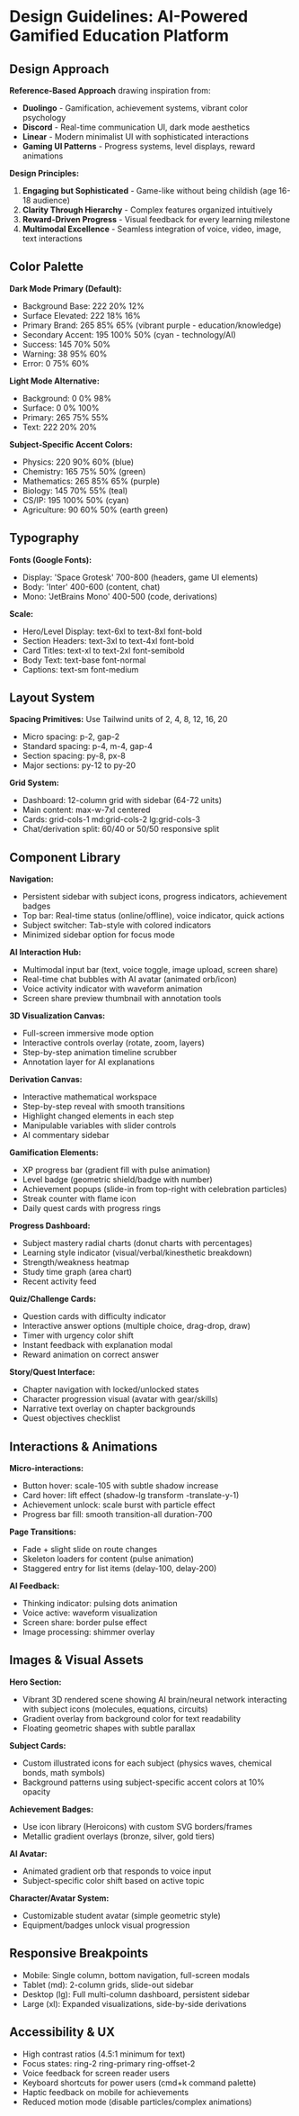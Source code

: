 # Design Guidelines: AI-Powered Gamified Education Platform

## Design Approach
**Reference-Based Approach** drawing inspiration from:
- **Duolingo** - Gamification, achievement systems, vibrant color psychology
- **Discord** - Real-time communication UI, dark mode aesthetics
- **Linear** - Modern minimalist UI with sophisticated interactions
- **Gaming UI Patterns** - Progress systems, level displays, reward animations

**Design Principles:**
1. **Engaging but Sophisticated** - Game-like without being childish (age 16-18 audience)
2. **Clarity Through Hierarchy** - Complex features organized intuitively
3. **Reward-Driven Progress** - Visual feedback for every learning milestone
4. **Multimodal Excellence** - Seamless integration of voice, video, image, text interactions

## Color Palette

**Dark Mode Primary (Default):**
- Background Base: 222 20% 12%
- Surface Elevated: 222 18% 16%
- Primary Brand: 265 85% 65% (vibrant purple - education/knowledge)
- Secondary Accent: 195 100% 50% (cyan - technology/AI)
- Success: 145 70% 50%
- Warning: 38 95% 60%
- Error: 0 75% 60%

**Light Mode Alternative:**
- Background: 0 0% 98%
- Surface: 0 0% 100%
- Primary: 265 75% 55%
- Text: 222 20% 20%

**Subject-Specific Accent Colors:**
- Physics: 220 90% 60% (blue)
- Chemistry: 165 75% 50% (green)
- Mathematics: 265 85% 65% (purple)
- Biology: 145 70% 55% (teal)
- CS/IP: 195 100% 50% (cyan)
- Agriculture: 90 60% 50% (earth green)

## Typography

**Fonts (Google Fonts):**
- Display: 'Space Grotesk' 700-800 (headers, game UI elements)
- Body: 'Inter' 400-600 (content, chat)
- Mono: 'JetBrains Mono' 400-500 (code, derivations)

**Scale:**
- Hero/Level Display: text-6xl to text-8xl font-bold
- Section Headers: text-3xl to text-4xl font-bold
- Card Titles: text-xl to text-2xl font-semibold
- Body Text: text-base font-normal
- Captions: text-sm font-medium

## Layout System

**Spacing Primitives:** Use Tailwind units of 2, 4, 8, 12, 16, 20
- Micro spacing: p-2, gap-2
- Standard spacing: p-4, m-4, gap-4
- Section spacing: py-8, px-8
- Major sections: py-12 to py-20

**Grid System:**
- Dashboard: 12-column grid with sidebar (64-72 units)
- Main content: max-w-7xl centered
- Cards: grid-cols-1 md:grid-cols-2 lg:grid-cols-3
- Chat/derivation split: 60/40 or 50/50 responsive split

## Component Library

**Navigation:**
- Persistent sidebar with subject icons, progress indicators, achievement badges
- Top bar: Real-time status (online/offline), voice indicator, quick actions
- Subject switcher: Tab-style with colored indicators
- Minimized sidebar option for focus mode

**AI Interaction Hub:**
- Multimodal input bar (text, voice toggle, image upload, screen share)
- Real-time chat bubbles with AI avatar (animated orb/icon)
- Voice activity indicator with waveform animation
- Screen share preview thumbnail with annotation tools

**3D Visualization Canvas:**
- Full-screen immersive mode option
- Interactive controls overlay (rotate, zoom, layers)
- Step-by-step animation timeline scrubber
- Annotation layer for AI explanations

**Derivation Canvas:**
- Interactive mathematical workspace
- Step-by-step reveal with smooth transitions
- Highlight changed elements in each step
- Manipulable variables with slider controls
- AI commentary sidebar

**Gamification Elements:**
- XP progress bar (gradient fill with pulse animation)
- Level badge (geometric shield/badge with number)
- Achievement popups (slide-in from top-right with celebration particles)
- Streak counter with flame icon
- Daily quest cards with progress rings

**Progress Dashboard:**
- Subject mastery radial charts (donut charts with percentages)
- Learning style indicator (visual/verbal/kinesthetic breakdown)
- Strength/weakness heatmap
- Study time graph (area chart)
- Recent activity feed

**Quiz/Challenge Cards:**
- Question cards with difficulty indicator
- Interactive answer options (multiple choice, drag-drop, draw)
- Timer with urgency color shift
- Instant feedback with explanation modal
- Reward animation on correct answer

**Story/Quest Interface:**
- Chapter navigation with locked/unlocked states
- Character progression visual (avatar with gear/skills)
- Narrative text overlay on chapter backgrounds
- Quest objectives checklist

## Interactions & Animations

**Micro-interactions:**
- Button hover: scale-105 with subtle shadow increase
- Card hover: lift effect (shadow-lg transform -translate-y-1)
- Achievement unlock: scale burst with particle effect
- Progress bar fill: smooth transition-all duration-700

**Page Transitions:**
- Fade + slight slide on route changes
- Skeleton loaders for content (pulse animation)
- Staggered entry for list items (delay-100, delay-200)

**AI Feedback:**
- Thinking indicator: pulsing dots animation
- Voice active: waveform visualization
- Screen share: border pulse effect
- Image processing: shimmer overlay

## Images & Visual Assets

**Hero Section:**
- Vibrant 3D rendered scene showing AI brain/neural network interacting with subject icons (molecules, equations, circuits)
- Gradient overlay from background color for text readability
- Floating geometric shapes with subtle parallax

**Subject Cards:**
- Custom illustrated icons for each subject (physics waves, chemical bonds, math symbols)
- Background patterns using subject-specific accent colors at 10% opacity

**Achievement Badges:**
- Use icon library (Heroicons) with custom SVG borders/frames
- Metallic gradient overlays (bronze, silver, gold tiers)

**AI Avatar:**
- Animated gradient orb that responds to voice input
- Subject-specific color shift based on active topic

**Character/Avatar System:**
- Customizable student avatar (simple geometric style)
- Equipment/badges unlock visual progression

## Responsive Breakpoints

- Mobile: Single column, bottom navigation, full-screen modals
- Tablet (md): 2-column grids, slide-out sidebar
- Desktop (lg): Full multi-column dashboard, persistent sidebar
- Large (xl): Expanded visualizations, side-by-side derivations

## Accessibility & UX

- High contrast ratios (4.5:1 minimum for text)
- Focus states: ring-2 ring-primary ring-offset-2
- Voice feedback for screen reader users
- Keyboard shortcuts for power users (cmd+k command palette)
- Haptic feedback on mobile for achievements
- Reduced motion mode (disable particles/complex animations)